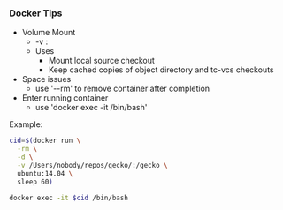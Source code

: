 ### Docker Tips

* Volume Mount
  * -v <host dir>:<container dir>
  * Uses
    * Mount local source checkout
    * Keep cached copies of object directory and tc-vcs checkouts
* Space issues
  * use '--rm' to remove container after completion
* Enter running container
  * use 'docker exec -it <container id> /bin/bash'

Example:

```bash
cid=$(docker run \
  -rm \
  -d \
  -v /Users/nobody/repos/gecko/:/gecko \
  ubuntu:14.04 \
  sleep 60)

docker exec -it $cid /bin/bash
```
